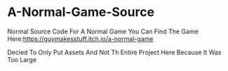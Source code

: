 # A-Normal-Game-Source
Normal Source Code For A Normal Game
You Can Find The Game Here:https://guymakesstuff.itch.io/a-normal-game

Decied To Only Put Assets And Not Th Entire Project Here Because It
Was Too Large
